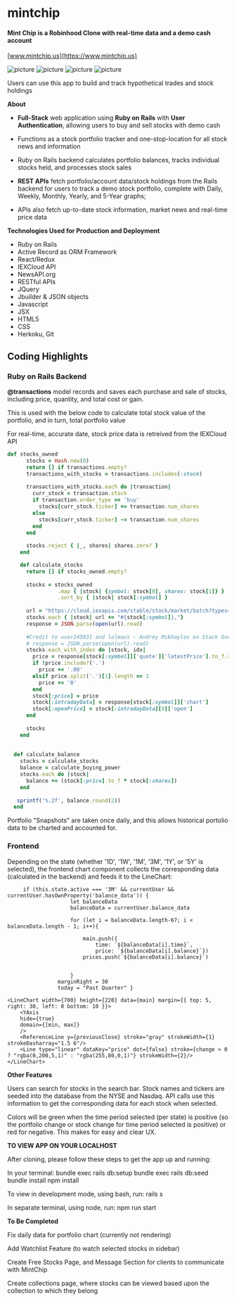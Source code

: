 # mintchip
#### Mint Chip is a Robinhood Clone with real-time data and a demo cash account

[www.mintchip.us](https://www.mintchip.us)

![picture](./app/assets/images/mintchip1.png)
![picture](./app/assets/images/mintchip2.png)
![picture](./app/assets/images/mintchip3.png)
![picture](./app/assets/images/mintchip4.png)


Users can use this app to build and track hypothetical trades and stock holdings

**About**
- **Full-Stack** web application using **Ruby on Rails** with **User Authentication**, allowing users to buy and sell stocks with demo cash

- Functions as a stock portfolio tracker and one-stop-location for all stock news and information

- Ruby on Rails backend calculates portfolio balances, tracks individual stocks held, and processes stock sales

- **REST APIs** fetch portfolio/account data/stock holdings from the Rails backend for users to track a demo stock portfolio, complete with Daily, Weekly, Monthly, Yearly, and 5-Year graphs; 

- APIs also fetch up-to-date stock information, market news and real-time price data

**Technologies Used for Production and Deployment**
- Ruby on Rails 
- Active Record as ORM Framework
- React/Redux
- IEXCloud API
- NewsAPI.org
- RESTful APIs
- JQuery
- Jbuilder & JSON objects
- Javascript
- JSX
- HTML5
- CSS
- Herkoku, Git

## Coding Highlights 

### Ruby on Rails Backend

**@transactions** model records and saves each purchase and sale of stocks, including price, quantity, and total cost or gain.

This is used with the below code to calculate total stock value of the portfolio, and in turn, total portfolio value

For real-time, accurate date, stock price data is retreived from the IEXCloud API

``` ruby
def stocks_owned
      stocks = Hash.new(0)
      return [] if transactions.empty?
      transactions_with_stocks = transactions.includes(:stock)
  
      transactions_with_stocks.each do |transaction|
        curr_stock = transaction.stock
        if transaction.order_type == 'buy'
          stocks[curr_stock.ticker] += transaction.num_shares
        else
          stocks[curr_stock.ticker] -= transaction.num_shares
        end
      end
  
      stocks.reject { |_, shares| shares.zero? }
    end

    def calculate_stocks
      return [] if stocks_owned.empty?
  
      stocks = stocks_owned
                .map { |stock| {symbol: stock[0], shares: stock[1]} }
                .sort_by { |stock| stock[:symbol] }
  
      url = "https://cloud.iexapis.com/stable/stock/market/batch?types=quote,chart&range=1d&token=#{ENV["iex_api_key"]}&symbols="
      stocks.each { |stock| url += "#{stock[:symbol]},"}
      response = JSON.parse(open(url).read)
  
      #Credit to user245031 and lolmaus - Andrey Mikhaylov on Stack Overflow for the code to make API call in Ruby
      # response = JSON.parse(open(url).read)
      stocks.each_with_index do |stock, idx|
        price = response[stock[:symbol]]['quote']['latestPrice'].to_f.round(2).to_s
        if !price.include?('.')
          price += '.00'
        elsif price.split('.')[1].length == 1
          price += '0'
        end
        stock[:price] = price
        stock[:intradayData] = response[stock[:symbol]]['chart']
        stock[:openPrice] = stock[:intradayData][0]['open']
      end
  
      stocks
    end
  
    
  def calculate_balance
    stocks = calculate_stocks
    balance = calculate_buying_power
    stocks.each do |stock|
      balance += (stock[:price].to_f * stock[:shares])
    end
    
   sprintf('%.2f', balance.round(2))
  end
```

Portfolio "Snapshots" are taken once daily, and this allows historical portolio data to be charted and accounted for.

### Frontend

Depending on the state (whether '1D', '1W', '1M', '3M', '1Y', or '5Y' is selected), the frontend chart component collects the corresponding data (calculated in the backend) and feeds it to the LineChart:

```
     if (this.state.active === '3M' && currentUser && currentUser.hasOwnProperty('balance_data')) {
                    let balanceData
                    balanceData = currentUser.balance_data
                    
                    for (let i = balanceData.length-67; i < balanceData.length - 1; i++){
                       
                        main.push({
                            time: `${balanceData[i].time}`,
                            price: `${balanceData[i].balance}`}) 
                        prices.push(`${balanceData[i].balance}`)
                        
                    
                    }
                marginRight = 30
                today = "Past Quarter" }

```

```
<LineChart width={700} height={220} data={main} margin={{ top: 5, right: 30, left: 0 bottom: 10 }}>
    <YAxis
    hide={true}
    domain={[min, max]}
    />
    <ReferenceLine y={previousClose} stroke="gray" strokeWidth={1} strokeDasharray="1.5 6"/>
    <Line type="linear" dataKey="price" dot={false} stroke={change > 0 ? "rgba(0,200,5,1)" : "rgba(255,80,0,1)"} strokeWidth={2}/>
</LineChart>
```
**Other Features**

Users can search for stocks in the search bar.  Stock names and tickers are seeded into the database from the NYSE and Nasdaq.  API calls use this information to get the corresponding data for each stock when selected.

Colors will be green when the time period selected (per state) is positive (so the portfolio change or stock change for time period selected is positive) or red for negative.  This makes for easy and clear UX.

**TO VIEW APP ON YOUR LOCALHOST**

After cloning, please follow these steps to get the app up and running:

In your terminal:
bundle exec rails db:setup
bundle exec rails db:seed
bundle install
npm install

To view in development mode, using bash, run:
rails s

In separate terminal, using node, run:
npm run start

**To Be Completed**

Fix daily data for portfolio chart (currently not rendering)

Add Watchlist Feature (to watch selected stocks in sidebar)

Create Free Stocks Page, and Message Section for clients to communicate with MintChip

Create collections page, where stocks can be viewed based upon the collection to which they belong